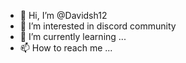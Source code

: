 - 👋 Hi, I’m @Davidsh12
- 👀 I’m interested in discord community
- 🌱 I’m currently learning ...
- 📫 How to reach me ...

<!---
Davidsh12/Davidsh12 is a ✨ special ✨ repository because its `README.md` (this file) appears on your GitHub profile.
You can click the Preview link to take a look at your changes.
--->
